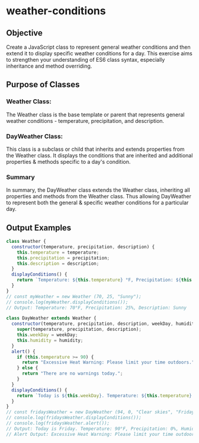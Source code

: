 # weather-conditions

## Objective

Create a JavaScript class to represent general weather conditions and then extend it to display specific weather conditions for a day. This exercise aims to strengthen your understanding of ES6 class syntax, especially inheritance and method overriding.

## Purpose of Classes

### Weather Class:

The Weather class is the base template or parent that represents general weather conditions - temperature, precipitation, and description.

### DayWeather Class:

This class is a subclass or child that inherits and extends properties from the Weather class. It displays the conditions that are inherited and additional properties & methods specific to a day's condition.

### Summary

In summary, the DayWeather class extends the Weather class, inheriting all properties and methods from the Weather class. Thus allowing DayWeather to represent both the general & specific weather conditions for a particular day.

## Output Examples

```js
class Weather {
  constructor(temperature, precipitation, description) {
    this.temperature = temperature;
    this.precipitation = precipitation;
    this.description = description;
  }
  displayConditions() {
    return `Temperature: ${this.temperature} °F, Precipitation: ${this.precipitation}%, Description: ${this.description}`;
  }
}
// const myWeather = new Weather (70, 25, "Sunny");
// console.log(myWeather.displayConditions());
// Output: Temperature: 70°F, Precipitation: 25%, Description: Sunny
```

```js
class DayWeather extends Weather {
  constructor(temperature, precipitation, description, weekDay, humidity) {
    super(temperature, precipitation, description);
    this.weekDay = weekDay;
    this.humidity = humidity;
  }
  alert() {
    if (this.temperature >= 90) {
      return "Excessive Heat Warning: Please limit your time outdoors.";
    } else {
      return "There are no warnings today.";
    }
  }
  displayConditions() {
    return `Today is ${this.weekDay}. Temperature: ${this.temperature} °F, Precipitation: ${this.precipitation}%, Humidity: ${this.humidity}%, Description: ${this.description}`;
  }
}
// const fridaysWeather = new DayWeather (94, 0, "Clear skies", "Friday" , 89);
// console.log(fridaysWeather.displayConditions());
// console.log(fridaysWeather.alert());
// Output: Today is Friday. Temperature: 90°F, Precipitation: 0%, Humidity: 89%, Description: Clear skies
// Alert Output: Excessive Heat Warning: Please limit your time outdoors.
```
